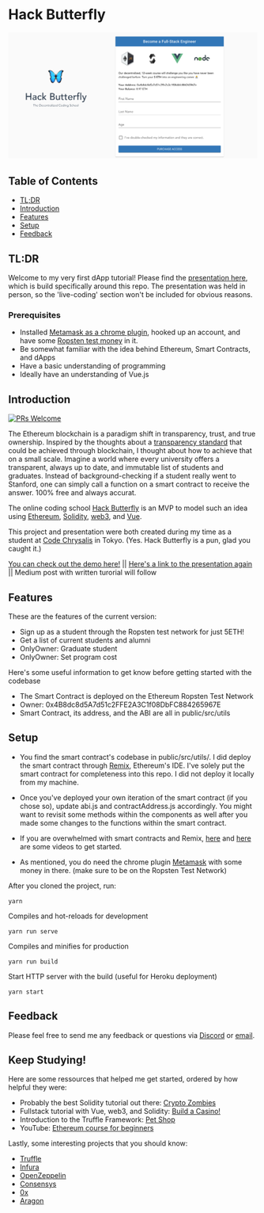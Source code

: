 # Hack Butterfly

<p align="center">
  <img alt="hackButterfly" title="hackButterfly" src="public/images/titleImage.png" width="auto">
</p>

## Table of Contents

- [TL;DR](#tl;dr)
- [Introduction](#introduction)
- [Features](#features)
- [Setup](#setup)
- [Feedback](#feedback)


## TL:DR

Welcome to my very first dApp tutorial! Please find the [presentation here](https://google.com//), which is build specifically around this repo. The presentation was held in person, so the 'live-coding' section won't be included for obvious reasons.

### Prerequisites

* Installed [Metamask as a chrome plugin](https://chrome.google.com/webstore/detail/metamask/nkbihfbeogaeaoehlefnkodbefgpgknn?hl=en), hooked up an account, and have some [Ropsten test money](https://faucet.metamask.io/) in it.
* Be somewhat familiar with the idea behind Ethereum, Smart Contracts, and dApps
* Have a basic understanding of programming
* Ideally have an understanding of Vue.js

## Introduction

[![PRs Welcome](https://img.shields.io/badge/PRs-welcome-brightgreen.svg?style=flat-square)](http://makeapullrequest.com)

The Ethereum blockchain is a paradigm shift in transparency, trust, and true ownership. Inspired by the thoughts about a [transparency standard](https://www.forbes.com/sites/paulmartyn/2018/03/28/does-blockchain-provide-the-new-standard-for-transparency/#bb46c663921e) that could be achieved through blockchain, I thought about how to achieve that on a small scale. Imagine a world where every university offers a transparent, always up to date, and immutable list of students and graduates. Instead of background-checking if a student really went to Stanford, one can simply call a function on a smart contract to receive the answer. 100% free and always accurat. 

The online coding school [Hack Butterfly](https://hackbutterfly.herokuapp.com/) is an MVP to model such an idea using [Ethereum](https://www.ethereum.org/), [Solidity](https://solidity.readthedocs.io/en/v0.4.24/), [web3](https://github.com/ethereum/web3.js/), and [Vue](https://vuejs.org/).

This project and presentation were both created during my time as a student at [Code Chrysalis](https://www.codechrysalis.io/) in Tokyo. (Yes. Hack Butterfly is a pun, glad you caught it.)

[You can check out the demo here!](https://hackbutterfly.herokuapp.com/) || [Here's a link to the presentation again](https://google.com/) || Medium post with written turorial will follow

## Features

These are the features of the current version:

* Sign up as a student through the Ropsten test network for just 5ETH!
* Get a list of current students and alumni
* OnlyOwner: Graduate student
* OnlyOwner: Set program cost

Here's some useful information to get know before getting started with the codebase 

* The Smart Contract is deployed on the Ethereum Ropsten Test Network
* Owner: 0x4B8dc8d5A7d51c2FFE2A3C1f08DbFC884265967E
* Smart Contract, its address, and the ABI are all in public/src/utils

## Setup

* You find the smart contract's codebase in public/src/utils/. I did deploy the smart contract through [Remix](https://remix.ethereum.org/), Ethereum's IDE. I've solely put the smart contract for completeness into this repo. I did not deploy it locally from my machine.

* Once you've deployed your own iteration of the smart contract (if you chose so), update abi.js and contractAddress.js accordingly. You might want to revisit some methods within the components as well after you made some changes to the functions within the smart contract. 

* If you are overwhelmed with smart contracts and Remix, [here](https://www.youtube.com/watch?v=KkN1O8TChbM) and [here](https://www.youtube.com/watch?v=KU6bvciWgRE&list=PL0lNJEnwfVVMuX2Ds19Wj_7Mcze3FDJr3) are some videos to get started.

* As mentioned, you do need the chrome plugin [Metamask](https://chrome.google.com/webstore/detail/metamask/nkbihfbeogaeaoehlefnkodbefgpgknn?hl=en) with some money in there. (make sure to be on the Ropsten Test Network)

After you cloned the project, run:
```
yarn
```
Compiles and hot-reloads for development
```
yarn run serve
```

Compiles and minifies for production
```
yarn run build
```

Start HTTP server with the build (useful for Heroku deployment)
```
yarn start
```

## Feedback

Please feel free to send me any feedback or questions via [Discord](https://discordapp.com/users/Akzent#6791) or [email](https://www.sourcecon.com/how-to-find-almost-any-github-users-email-address/).

## Keep Studying!

Here are some ressources that helped me get started, ordered by how helpful they were:

* Probably the best Solidity tutorial out there: [Crypto Zombies](https://cryptozombies.io)
* Fullstack tutorial with Vue, web3, and Solidity: [Build a Casino!](https://itnext.io/create-your-first-ethereum-dapp-with-web3-and-vue-js-c7221af1ed82)
* Introduction to the Truffle Framework: [Pet Shop](https://truffleframework.com/tutorials/pet-shop)
* YouTube: [Ethereum course for beginners](https://www.youtube.com/watch?v=KU6bvciWgRE&list=PL0lNJEnwfVVMuX2Ds19Wj_7Mcze3FDJr3)

Lastly, some interesting projects that you should know:

* [Truffle](https://truffleframework.com/)
* [Infura](https://infura.io/)
* [OpenZeppelin](https://openzeppelin.org/)
* [Consensys](https://new.consensys.net/)
* [0x](https://0xproject.com/)
* [Aragon](https://aragon.org/)




